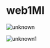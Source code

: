 # web1MI

![unknown](https://user-images.githubusercontent.com/24856398/115985419-1b8b3d00-a5ac-11eb-845e-159f35ffd5bd.png)

![unknown1](https://user-images.githubusercontent.com/24856398/115985443-2a71ef80-a5ac-11eb-8b0b-7e512e1b9aba.png)

